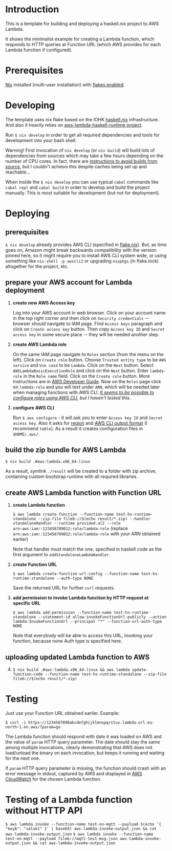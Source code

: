# Introduction

This is a template for building and deploying a haskell.nix project to AWS Lambda.

It shows the minimalist example for creating a Lambda function, which responds to HTTP queries at Function URL (which AWS provides for each Lambda function if configured).

# Prerequisites

[Nix](https://nixos.org/download.html) installed (multi-user installation) with [flakes enabled](https://nixos.wiki/wiki/Flakes#Enable_flakes).

# Developing

The template uses nix flake based on the IOHK [haskell.nix](https://input-output-hk.github.io/haskell.nix) infrastructure. And also it heavily relies on [aws-lambda-haskell-runtime project](https://theam.github.io/aws-lambda-haskell-runtime/01-getting-started.html).

Run `$ nix develop` in order to get all required dependencies and tools for development into your bash shell.

Warning! First invocation of `nix develop` (or `nix build`) will build lots of dependencies from sources which may take a few hours depending on the number of CPU cores. In fact, there are [instructions to avoid builds from source](https://input-output-hk.github.io/haskell.nix/tutorials/getting-started.html#setting-up-the-binary-cache), but I couldn't achieve this despite caches being set up and reachable...

When inside the `$ nix develop` you can use typical `cabal` commands like `cabal repl` and `cabal build` in order to develop and build the project manually. This is most suitable for development (but not for deployment).

# Deploying

## prerequisites

`$ nix develop` already provides AWS CLI (specified in [flake.nix](flake.nix)). But, as time goes on, Amazon might break backwards compatibility with the version pinned here, so it might require you to install AWS CLI system wide, or using something like `nix-shell -p awscli2` or upgrading `nixpkgs` (in flake.lock) altogether for the project, etc.

## prepare your AWS account for Lambda deployment

1. **create new AWS Access key**

    Log into your AWS account in web browser. Click on your account name in the top right corner and then click on `Security credentials` -- browser should navigate to IAM page. Find `Access keys` paragraph and click on `Create access key` button. Then copy `Access key ID` and `Secret access key` in some secure place -- they will be needed another step.

3. **create AWS Lambda role**

    On the same IAM page navigate to `Roles` section (from the menu on the left). Click on `Create role` button. Choose `Trusted entity type` to be `AWS service` and `Use case` to be `Lambda`. Click on the `Next` button. Select `AWSLambdaBasicExecutionRole` and click on the `Next` button. Enter `lambda-role` in the `Role name` field. Click on the `Create role` button. More instructions are in [AWS Developer Guide](https://docs.aws.amazon.com/lambda/latest/dg/runtimes-walkthrough.html#runtimes-walkthrough-prereqs). Now on the `Roles` page click on `lambda-role` and you will text under `ARN`, which will be needed later when managing functions with AWS CLI.
   _[It seems to be possible to configure roles using AWS CLI](https://github.com/jesuspc/aws-lambda-haskell#deployment), but I haven't tested this._

5. **configure AWS CLI**

    Run `$ aws configure` - it will ask you to enter `Access key ID` and `Secret access key`. Also it asks for [region](https://docs.aws.amazon.com/quicksight/latest/user/regions.html) and [AWS CLI output format](https://docs.aws.amazon.com/cli/latest/userguide/cli-usage-output-format.html) (I recommend `table`). As a result it creates configuration files in `$HOME/.aws/`.

## build the zip bundle for AWS Lambda

`$ nix build .#aws-lambda.x86_64-linux`

As a result, symlink `./result` will be created to a folder with zip archive, containing custom bootstrap runtime with all required libraries.

## create AWS Lambda function with Function URL

1. **create Lambda function**

    `$ aws lambda create-function --function-name test-hs-runtime-standalone --zip-file fileb://$(echo result/*.zip) --handler standaloneHandler --runtime provided.al2 --role arn:aws:iam::123456789012:role/lambda-role` (replace `arn:aws:iam::123456789012:role/lambda-role` with your ARN obtained earlier)

    Note that handler must match the one, specified in haskell code as the first argument to `addStandaloneLambdaHandler`.

3. **create Function URL**

    `$ aws lambda create-function-url-config --function-name test-hs-runtime-standalone --auth-type NONE`

    Save the returned URL for further `curl` requests.

4. **add permission to invoke Lambda function by HTTP request at specific URL**

    `$ aws lambda add-permission --function-name test-hs-runtime-standalone --statement-id allow-invokeFunctionUrl-publicly --action lambda:InvokeFunctionUrl --principal "*" --function-url-auth-type NONE`

    Note that everybody will be able to access this URL, invoking your function, because none Auth type is specified here.

## uploading updated Lambda function to AWS

4. `$ nix build .#aws-lambda.x86_64-linux && aws lambda update-function-code --function-name test-hs-runtime-standalone --zip-file fileb://$(echo result/*.zip)`

# Testing

Just use your Function URL obtained earlier. Example:

`$ curl -i https://1234567890abcdefghijklmnopqrstuv.lambda-url.eu-north-1.on.aws/?param=go`

The Lambda function should respond with date it was loaded on AWS and the value of `param` HTTP query parameter. The date should stay the same among multiple invocations, clearly demonstrating that AWS does not load/unload the binary on each invocation, but keeps it running and waiting for the next one.

If `param` HTTP query parameter is missing, the function should crash with an error message in stdout, captured by AWS and displayed in [AWS CloudWatch](https://eu-north-1.console.aws.amazon.com/cloudwatch/home?region=eu-north-1#logsV2:live-tail) for the chosen Lambda function.

# Testing of a Lambda function without HTTP API

`$ aws lambda invoke --function-name test-on-mqtt --payload $(echo '{ "keyA": "value1" }' | base64) aws-lambda-invoke-output.json && cat aws-lambda-invoke-output.json`
`$ aws lambda invoke --function-name test-on-mqtt --payload fileb://mqtt-test-msg.json aws-lambda-invoke-output.json && cat aws-lambda-invoke-output.json`
